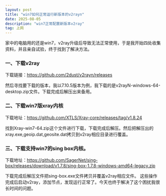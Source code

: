 ```yaml
---
layout: post
title: "win7如何正常运行新版本的v2rayn"
date: 2025-08-05
description: "win7正常配置新版本v2ray"
tag: 上网
---  
```

家中的电脑用的还是win7，v2ray升级后导致无法正常使用，于是我开始四处收集资料，并且亲自试验，终于找到了解决方法。
### 一、下载v2ray
下载链接：https://github.com/2dust/v2rayn/releases

然后寻找要下载的版本，我以7.10.5版本为例，我下载的是v2rayN-windows-64-desktop.zip文件。下载完成后解压出来备用。
### 二、下载win7版xray内核
下载地址：https://github.com/XTLS/Xray-core/releases/tag/v1.8.24

找到Xray-win7-64.zip这个文件进行下载，下载完成后解压。然后把解压出的xray.exe,geoip.dat,geosite.dat拷贝到v2ray相应目录进行覆盖。
### 三、下载支持win7的sing box内核。
下载地址：https://github.com/SagerNet/sing-box/releases/download/v1.7.8/sing-box-1.7.8-windows-amd64-legacy.zip

下载完成后解压文件把sing-box.exe文件拷贝并覆盖v2ray相应文件。
这些操作完成后启动v2ray，添加节点，发现运行正常了。今天也终于解决了这个困扰我很长时间的问题。
